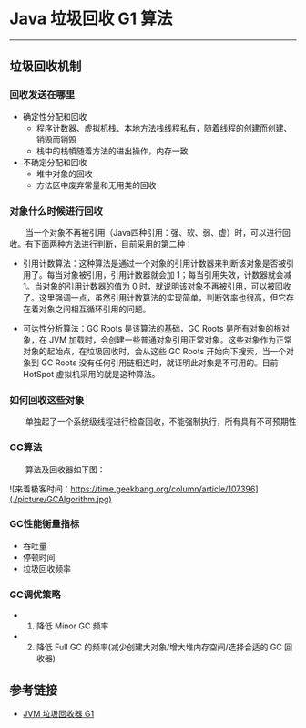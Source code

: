 # Java 垃圾回收 G1 算法
***
## 垃圾回收机制
### 回收发送在哪里
- 确定性分配和回收
    - 程序计数器、虚拟机栈、本地方法栈线程私有，随着线程的创建而创建、销毁而销毁
    - 栈中的栈幁随着方法的进出操作，内存一致
- 不确定分配和回收
    - 堆中对象的回收
    - 方法区中废弃常量和无用类的回收

### 对象什么时候进行回收
&ensp;&ensp;&ensp;&ensp;当一个对象不再被引用（Java四种引用：强、软、弱、虚）时，可以进行回收。有下面两种方法进行判断，目前采用的第二种：

- 引用计数算法：这种算法是通过一个对象的引用计数器来判断该对象是否被引用了。每当对象被引用，引用计数器就会加 1；每当引用失效，计数器就会减 1。当对象的引用计数器的值为 0 时，就说明该对象不再被引用，可以被回收了。这里强调一点，虽然引用计数算法的实现简单，判断效率也很高，但它存在着对象之间相互循环引用的问题。

- 可达性分析算法：GC Roots 是该算法的基础，GC Roots 是所有对象的根对象，在 JVM 加载时，会创建一些普通对象引用正常对象。这些对象作为正常对象的起始点，在垃圾回收时，会从这些 GC Roots 开始向下搜索，当一个对象到 GC Roots 没有任何引用链相连时，就证明此对象是不可用的。目前 HotSpot 虚拟机采用的就是这种算法。

### 如何回收这些对象
&ensp;&ensp;&ensp;&ensp;单独起了一个系统级线程进行检查回收，不能强制执行，所有具有不可预期性

### GC算法
&ensp;&ensp;&ensp;&ensp;算法及回收器如下图：

![来着极客时间：https://time.geekbang.org/column/article/107396](./picture/GCAlgorithm.jpg)

### GC性能衡量指标
- 吞吐量
- 停顿时间
- 垃圾回收频率

### GC调优策略
- 1. 降低 Minor GC 频率
- 2. 降低 Full GC 的频率(减少创建大对象/增大堆内存空间/选择合适的 GC 回收器)

## 参考链接

- [JVM 垃圾回收器 G1](https://xie.infoq.cn/article/87b7cb4629f2a4df8fffa8671)